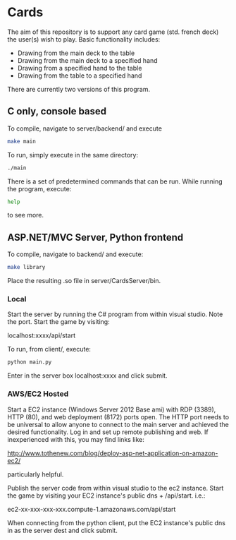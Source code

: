 # Cards
The aim of this repository is to support any card game (std. french deck) the user(s) wish to play. Basic functionality includes:

- Drawing from the main deck to the table
- Drawing from the main deck to a specified hand
- Drawing from a specified hand to the table
- Drawing from the table to a specified hand

There are currently two versions of this program.

## C only, console based
To compile, navigate to server/backend/ and execute
```sh
make main
```
To run, simply execute in the same directory:
```sh
./main
```

There is a set of predetermined commands that can be run. While running the program, execute:
```sh
help
```
to see more.


## ASP.NET/MVC Server, Python frontend
To compile, navigate to backend/ and execute:
```sh
make library
```

Place the resulting .so file in server/CardsServer/bin.

### Local
Start the server by running the C# program from within visual studio. Note the port.
Start the game by visiting:

localhost:xxxx/api/start

To run, from client/, execute:
```sh
python main.py
```

Enter in the server box localhost:xxxx and click submit.

### AWS/EC2 Hosted
Start a EC2 instance (Windows Server 2012 Base ami) with RDP (3389), HTTP (80), and web deployment (8172) ports open.
The HTTP port needs to be universal to allow anyone to connect to the main server and achieved the desired functionality.
Log in and set up remote publishing and web. If inexperienced with this, you may find links like:

http://www.tothenew.com/blog/deploy-asp-net-application-on-amazon-ec2/

particularly helpful.

Publish the server code from within visual studio to the ec2 instance.
Start the game by visiting your EC2 instance's public dns + /api/start. i.e.:

ec2-xx-xxx-xxx-xxx.compute-1.amazonaws.com/api/start

When connecting from the python client, put the EC2 instance's public dns in as the server dest and click submit.

